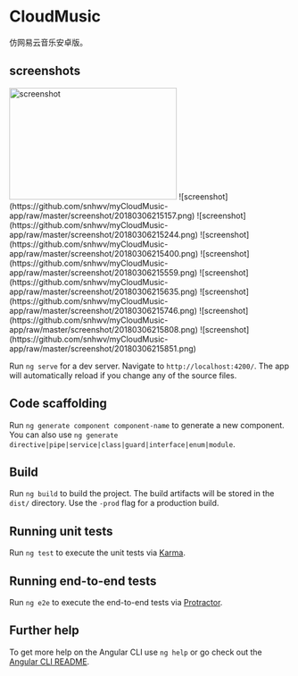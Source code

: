 # CloudMusic

仿网易云音乐安卓版。

## screenshots
 <img src="https://github.com/snhwv/myCloudMusic-app/raw/master/screenshot/20180306215157.png" width = "300" height = "200" alt="screenshot"/>
![screenshot](https://github.com/snhwv/myCloudMusic-app/raw/master/screenshot/20180306215157.png)
![screenshot](https://github.com/snhwv/myCloudMusic-app/raw/master/screenshot/20180306215244.png)
![screenshot](https://github.com/snhwv/myCloudMusic-app/raw/master/screenshot/20180306215400.png)
![screenshot](https://github.com/snhwv/myCloudMusic-app/raw/master/screenshot/20180306215559.png)
![screenshot](https://github.com/snhwv/myCloudMusic-app/raw/master/screenshot/20180306215635.png)
![screenshot](https://github.com/snhwv/myCloudMusic-app/raw/master/screenshot/20180306215746.png)
![screenshot](https://github.com/snhwv/myCloudMusic-app/raw/master/screenshot/20180306215808.png)
![screenshot](https://github.com/snhwv/myCloudMusic-app/raw/master/screenshot/20180306215851.png)

Run `ng serve` for a dev server. Navigate to `http://localhost:4200/`. The app will automatically reload if you change any of the source files.

## Code scaffolding

Run `ng generate component component-name` to generate a new component. You can also use `ng generate directive|pipe|service|class|guard|interface|enum|module`.

## Build

Run `ng build` to build the project. The build artifacts will be stored in the `dist/` directory. Use the `-prod` flag for a production build.

## Running unit tests

Run `ng test` to execute the unit tests via [Karma](https://karma-runner.github.io).

## Running end-to-end tests

Run `ng e2e` to execute the end-to-end tests via [Protractor](http://www.protractortest.org/).

## Further help

To get more help on the Angular CLI use `ng help` or go check out the [Angular CLI README](https://github.com/angular/angular-cli/blob/master/README.md).
